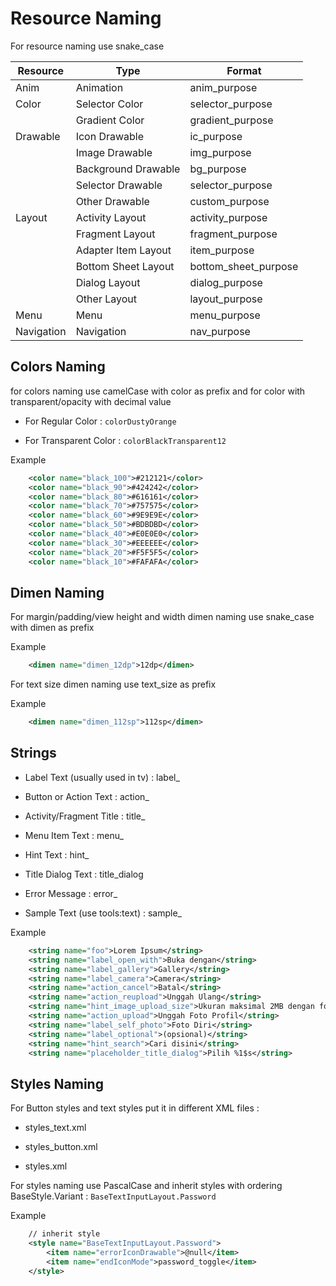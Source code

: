 # Resource Naming

For resource naming use snake_case

|Resource| Type | Format |
| ------ | ------ | ------ |
|Anim| Animation | anim_purpose |
|Color| Selector Color | selector_purpose |
|| Gradient Color | gradient_purpose |
|Drawable| Icon Drawable | ic_purpose |
|| Image Drawable | img_purpose |
|| Background Drawable | bg_purpose |
|| Selector Drawable | selector_purpose |
|| Other Drawable | custom_purpose |
|Layout| Activity Layout | activity_purpose |
|| Fragment Layout | fragment_purpose |
|| Adapter Item Layout | item_purpose |
|| Bottom Sheet Layout | bottom_sheet_purpose |
|| Dialog Layout | dialog_purpose |
|| Other Layout | layout_purpose |
|Menu| Menu | menu_purpose |
|Navigation| Navigation | nav_purpose |

## Colors Naming

for colors naming use camelCase with color as prefix and for color with transparent/opacity with decimal value

- For Regular Color : `colorDustyOrange`

- For Transparent Color : `colorBlackTransparent12`

Example

``` xml title="colors.xml"
    <color name="black_100">#212121</color>
    <color name="black_90">#424242</color>
    <color name="black_80">#616161</color>
    <color name="black_70">#757575</color>
    <color name="black_60">#9E9E9E</color>
    <color name="black_50">#BDBDBD</color>
    <color name="black_40">#E0E0E0</color>
    <color name="black_30">#EEEEEE</color>
    <color name="black_20">#F5F5F5</color>
    <color name="black_10">#FAFAFA</color>
```

## Dimen Naming

For margin/padding/view height and width dimen naming use snake_case with dimen as prefix

Example

``` xml title="dimens.xml"
    <dimen name="dimen_12dp">12dp</dimen>
```

For text size dimen naming use text_size as prefix

Example

``` xml title="dimens.xml"
    <dimen name="dimen_112sp">112sp</dimen>
```

## Strings

- Label Text (usually used in tv) : label_

- Button or Action Text : action_

- Activity/Fragment Title : title_

- Menu Item Text : menu_

- Hint Text : hint_

- Title Dialog Text : title_dialog

- Error Message : error_

- Sample Text (use tools:text) : sample_

Example

``` xml title="strings.xml"
    <string name="foo">Lorem Ipsum</string>
    <string name="label_open_with">Buka dengan</string>
    <string name="label_gallery">Gallery</string>
    <string name="label_camera">Camera</string>
    <string name="action_cancel">Batal</string>
    <string name="action_reupload">Unggah Ulang</string>
    <string name="hint_image_upload_size">Ukuran maksimal 2MB dengan format JPG, JPEG, atau PNG</string>
    <string name="action_upload">Unggah Foto Profil</string>
    <string name="label_self_photo">Foto Diri</string>
    <string name="label_optional">(opsional)</string>
    <string name="hint_search">Cari disini</string>
    <string name="placeholder_title_dialog">Pilih %1$s</string>
```

## Styles Naming

For Button styles and text styles put it in different XML files :

- styles_text.xml

- styles_button.xml

- styles.xml

For styles naming use PascalCase and inherit styles with ordering BaseStyle.Variant : `BaseTextInputLayout.Password`

Example

``` xml title="style_textinput.xml"
    // inherit style
    <style name="BaseTextInputLayout.Password">
        <item name="errorIconDrawable">@null</item>
        <item name="endIconMode">password_toggle</item>
    </style>
```
